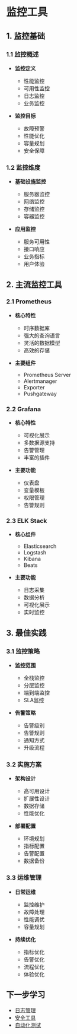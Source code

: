# 监控工具

## 1. 监控基础

### 1.1 监控概述
- **监控定义**
  - 性能监控
  - 可用性监控
  - 日志监控
  - 业务监控

- **监控目标**
  - 故障预警
  - 性能优化
  - 容量规划
  - 安全保障

### 1.2 监控维度
- **基础设施监控**
  - 服务器监控
  - 网络监控
  - 存储监控
  - 容器监控

- **应用监控**
  - 服务可用性
  - 接口响应
  - 业务指标
  - 用户体验

## 2. 主流监控工具

### 2.1 Prometheus
- **核心特性**
  - 时序数据库
  - 强大的查询语言
  - 灵活的数据模型
  - 高效的存储

- **主要组件**
  - Prometheus Server
  - Alertmanager
  - Exporter
  - Pushgateway

### 2.2 Grafana
- **核心特性**
  - 可视化展示
  - 多数据源支持
  - 告警管理
  - 丰富的插件

- **主要功能**
  - 仪表盘
  - 变量模板
  - 权限管理
  - 告警规则

### 2.3 ELK Stack
- **核心组件**
  - Elasticsearch
  - Logstash
  - Kibana
  - Beats

- **主要功能**
  - 日志采集
  - 数据分析
  - 可视化展示
  - 实时监控

## 3. 最佳实践

### 3.1 监控策略
- **监控范围**
  - 全栈监控
  - 分层监控
  - 端到端监控
  - SLA监控

- **告警策略**
  - 告警级别
  - 告警规则
  - 通知方式
  - 升级流程

### 3.2 实施方案
- **架构设计**
  - 高可用设计
  - 扩展性设计
  - 数据存储
  - 性能优化

- **部署配置**
  - 环境规划
  - 指标配置
  - 告警配置
  - 数据备份

### 3.3 运维管理
- **日常运维**
  - 监控维护
  - 故障处理
  - 性能调优
  - 容量规划

- **持续优化**
  - 指标优化
  - 告警优化
  - 流程优化
  - 体验优化

## 下一步学习

- [日志管理](../logging/README.md)
- [安全工具](../security/README.md)
- [自动化测试](../testing/README.md) 